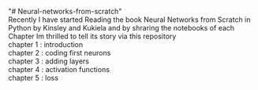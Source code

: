 "# Neural-networks-from-scratch" </br>
Recently I have started Reading the book Neural Networks from Scratch in Python by Kinsley and Kukiela and by shraring the notebooks of each Chapter Im thrilled to tell its story via this repository </br>
chapter 1 : introduction </br>
chapter 2 : coding first neurons </br>
chapter 3 : adding layers </br>
chapter 4 : activation functions </br>
chapter 5 : loss </br>
